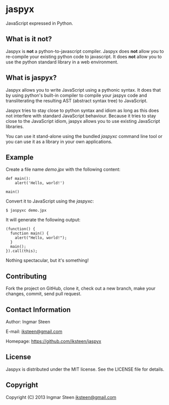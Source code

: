 jaspyx
======

JavaScript expressed in Python.


What is it not?
---------------

Jaspyx is **not** a python-to-javascript compiler. Jaspyx does **not** allow you to re-compile your existing python code to javascript. It does **not** allow you to use the python standard library in a web environment.


What is jaspyx?
---------------

Jaspyx allows you to write JavaScript using a pythonic syntax. It does that by using python's built-in compiler to compile your jaspyx code and transliterating the resulting AST (abstract syntax tree) to JavaScript.

Jaspyx tries to stay close to python syntax and idiom as long as this does not interfere with standard JavaScript behaviour. Because it tries to stay close to the JavaScript idiom, jaspyx allows you to use existing JavaScript libraries.

You can use it stand-alone using the bundled _jaspyxc_ command line tool or you can use it as a library in your own applications.


Example
-------

Create a file name _demo.jpx_ with the following content:

    def main():
        alert('Hello, world!')

    main()
    

Convert it to JavaScript using the _jaspyxc_:

    $ jaspyxc demo.jpx

It will generate the following output:

    (function() {
      function main() {
        alert("Hello, world!");
      }
      main();
    }).call(this);
    

Nothing spectacular, but it's something!


Contributing
------------

Fork the project on GitHub, clone it, check out a new branch, make your changes, commit, send pull request.


Contact Information
-------------------

Author: Ingmar Steen

E-mail: iksteen@gmail.com

Homepage: https://github.com/iksteen/jaspyx


License
-------

Jaspyx is distributed under the MIT license. See the LICENSE file for details.


Copyright
---------

Copyright (C) 2013 Ingmar Steen <iksteen@gmail.com>
